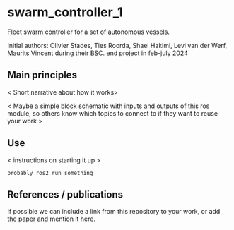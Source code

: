 # swarm_controller_1
Fleet swarm controller for a set of autonomous vessels.

Initial authors: Olivier Stades, Ties Roorda, Shael Hakimi, Levi van der Werf, Maurits Vincent during their BSC. end project in feb-july 2024

## Main principles

< Short narrative about how it works>

< Maybe a simple block schematic with inputs and outputs of this ros module, so others know which topics to connect to if they want to reuse your work >

## Use

 < instructions on starting it up >
```shell
probably ros2 run something
```

## References / publications
If possible we can include a link from this repository to your work, or add the paper and mention it here.